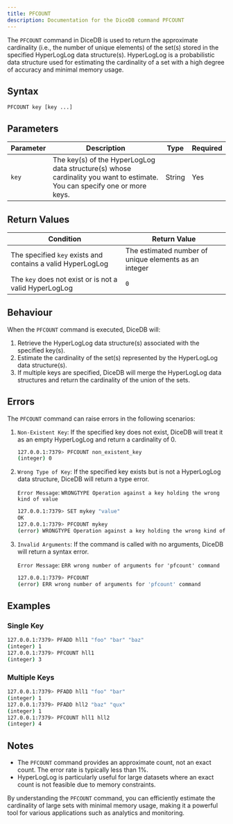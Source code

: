 ```yaml
---
title: PFCOUNT
description: Documentation for the DiceDB command PFCOUNT
---
```


The `PFCOUNT` command in DiceDB is used to return the approximate cardinality (i.e., the number of unique elements) of the set(s) stored in the specified HyperLogLog data structure(s). HyperLogLog is a probabilistic data structure used for estimating the cardinality of a set with a high degree of accuracy and minimal memory usage.

## Syntax

```
PFCOUNT key [key ...]
```

## Parameters

| Parameter | Description | Type | Required |
|-----------|-------------|------|----------|
| `key` | The key(s) of the HyperLogLog data structure(s) whose cardinality you want to estimate. You can specify one or more keys. | String | Yes |

## Return Values

| Condition                                      | Return Value                                      |
|------------------------------------------------|---------------------------------------------------|
| The specified `key` exists and contains a valid HyperLogLog | The estimated number of unique elements as an integer |
| The `key` does not exist or is not a valid HyperLogLog | `0` |

## Behaviour

When the `PFCOUNT` command is executed, DiceDB will:

1. Retrieve the HyperLogLog data structure(s) associated with the specified key(s).
2. Estimate the cardinality of the set(s) represented by the HyperLogLog data structure(s).
3. If multiple keys are specified, DiceDB will merge the HyperLogLog data structures and return the cardinality of the union of the sets.

## Errors

The `PFCOUNT` command can raise errors in the following scenarios:

1. `Non-Existent Key`: If the specified key does not exist, DiceDB will treat it as an empty HyperLogLog and return a cardinality of 0.

   ```bash
   127.0.0.1:7379> PFCOUNT non_existent_key
   (integer) 0
   ```

2. `Wrong Type of Key`: If the specified key exists but is not a HyperLogLog data structure, DiceDB will return a type error.

   `Error Message`: `WRONGTYPE Operation against a key holding the wrong kind of value`

   ```bash
   127.0.0.1:7379> SET mykey "value"
   OK
   127.0.0.1:7379> PFCOUNT mykey
   (error) WRONGTYPE Operation against a key holding the wrong kind of value
   ```

3. `Invalid Arguments`: If the command is called with no arguments, DiceDB will return a syntax error.

   `Error Message`: `ERR wrong number of arguments for 'pfcount' command`

   ```bash
   127.0.0.1:7379> PFCOUNT
   (error) ERR wrong number of arguments for 'pfcount' command
   ```

## Examples

### Single Key

```bash
127.0.0.1:7379> PFADD hll1 "foo" "bar" "baz"
(integer) 1
127.0.0.1:7379> PFCOUNT hll1
(integer) 3
```

### Multiple Keys

```bash
127.0.0.1:7379> PFADD hll1 "foo" "bar"
(integer) 1
127.0.0.1:7379> PFADD hll2 "baz" "qux"
(integer) 1
127.0.0.1:7379> PFCOUNT hll1 hll2
(integer) 4
```

## Notes

- The `PFCOUNT` command provides an approximate count, not an exact count. The error rate is typically less than 1%.
- HyperLogLog is particularly useful for large datasets where an exact count is not feasible due to memory constraints.

By understanding the `PFCOUNT` command, you can efficiently estimate the cardinality of large sets with minimal memory usage, making it a powerful tool for various applications such as analytics and monitoring.

